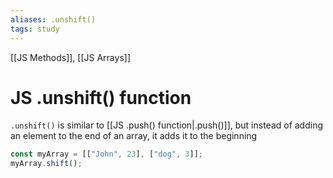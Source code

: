 ```yaml
---
aliases: .unshift()
tags: study
---
```

[[JS Methods]], [[JS Arrays]]
# JS .unshift() function

`.unshift()` is similar to [[JS .push() function|.push()]], but instead of adding an element to the end of an array, it adds it to the beginning

```js
const myArray = [["John", 23], ["dog", 3]];
myArray.shift();
```